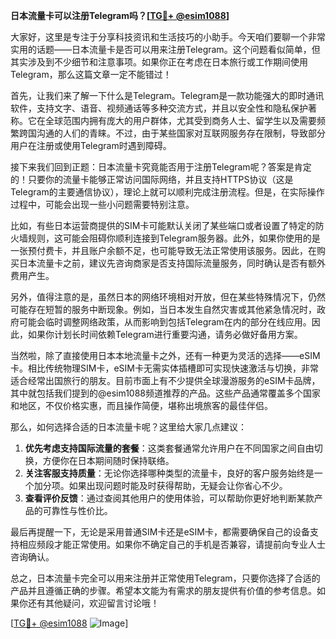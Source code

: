 **日本流量卡可以注册Telegram吗？[[TG💪+ @esim1088](https://t.me/s/esim1088)]**

大家好，这里是专注于分享科技资讯和生活技巧的小助手。今天咱们要聊一个非常实用的话题——日本流量卡是否可以用来注册Telegram。这个问题看似简单，但其实涉及到不少细节和注意事项。如果你正在考虑在日本旅行或工作期间使用Telegram，那么这篇文章一定不能错过！

首先，让我们来了解一下什么是Telegram。Telegram是一款功能强大的即时通讯软件，支持文字、语音、视频通话等多种交流方式，并且以安全性和隐私保护著称。它在全球范围内拥有庞大的用户群体，尤其受到商务人士、留学生以及需要频繁跨国沟通的人们的青睐。不过，由于某些国家对互联网服务存在限制，导致部分用户在注册或使用Telegram时遇到障碍。

接下来我们回到正题：日本流量卡究竟能否用于注册Telegram呢？答案是肯定的！只要你的流量卡能够正常访问国际网络，并且支持HTTPS协议（这是Telegram的主要通信协议），理论上就可以顺利完成注册流程。但是，在实际操作过程中，可能会出现一些小问题需要特别注意。

比如，有些日本运营商提供的SIM卡可能默认关闭了某些端口或者设置了特定的防火墙规则，这可能会阻碍你顺利连接到Telegram服务器。此外，如果你使用的是一张预付费卡，并且账户余额不足，也可能导致无法正常使用该服务。因此，在购买日本流量卡之前，建议先咨询商家是否支持国际流量服务，同时确认是否有额外费用产生。

另外，值得注意的是，虽然日本的网络环境相对开放，但在某些特殊情况下，仍然可能存在短暂的服务中断现象。例如，当日本发生自然灾害或其他紧急情况时，政府可能会临时调整网络政策，从而影响到包括Telegram在内的部分在线应用。因此，如果你计划长时间依赖Telegram进行重要沟通，请务必做好备用方案。

当然啦，除了直接使用日本本地流量卡之外，还有一种更为灵活的选择——eSIM卡。相比传统物理SIM卡，eSIM卡无需实体插槽即可实现快速激活与切换，非常适合经常出国旅行的朋友。目前市面上有不少提供全球漫游服务的eSIM卡品牌，其中就包括我们提到的@esim1088频道推荐的产品。这些产品通常覆盖多个国家和地区，不仅价格实惠，而且操作简便，堪称出境旅客的最佳伴侣。

那么，如何选择合适的日本流量卡呢？这里给大家几点建议：

1. **优先考虑支持国际流量的套餐**：这类套餐通常允许用户在不同国家之间自由切换，方便你在日本期间随时保持联络。
2. **关注客服支持质量**：无论你选择哪种类型的流量卡，良好的客户服务始终是一个加分项。如果出现问题时能及时获得帮助，无疑会让你省心不少。
3. **查看评价反馈**：通过查阅其他用户的使用体验，可以帮助你更好地判断某款产品的可靠性与性价比。

最后再提醒一下，无论是采用普通SIM卡还是eSIM卡，都需要确保自己的设备支持相应频段才能正常使用。如果你不确定自己的手机是否兼容，请提前向专业人士咨询确认。

总之，日本流量卡完全可以用来注册并正常使用Telegram，只要你选择了合适的产品并且遵循正确的步骤。希望本文能为有需求的朋友提供有价值的参考信息。如果你还有其他疑问，欢迎留言讨论哦！

[[TG💪+ @esim1088](https://t.me/s/esim1088) ![Image](https://i.postimg.cc/4NQfJmqS/Snipaste-2025-05-13-00-14-12.png)]